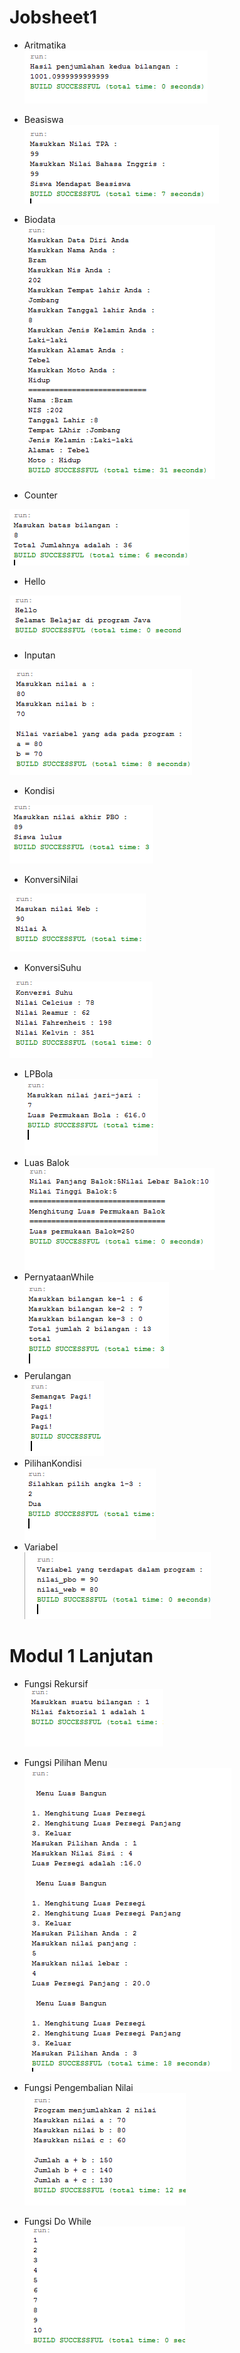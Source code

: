 # Jobsheet1
* Aritmatika <br>
![alt text](https://github.com/DannyBramantyo9/Jobsheet1/blob/master/Hasil%20JS1/Aritmatika.png)

* Beasiswa <br>
![alt text](https://github.com/DannyBramantyo9/Jobsheet1/blob/master/Hasil%20JS1/Beasiswa.png)

* Biodata <br>
![alt text](https://github.com/DannyBramantyo9/Jobsheet1/blob/master/Hasil%20JS1/Biodata.png)
* Counter <br>

![alt text](https://github.com/DannyBramantyo9/Jobsheet1/blob/master/Hasil%20JS1/Counter.png)
* Hello <br>

![alt text](https://github.com/DannyBramantyo9/Jobsheet1/blob/master/Hasil%20JS1/HelloTelkom.png)
* Inputan <br>

![alt text](https://github.com/DannyBramantyo9/Jobsheet1/blob/master/Hasil%20JS1/Inputan.png)
* Kondisi <br>

![alt text](https://github.com/DannyBramantyo9/Jobsheet1/blob/master/Hasil%20JS1/Kondisi.png)
* KonversiNilai <br>

![alt text](https://github.com/DannyBramantyo9/Jobsheet1/blob/master/Hasil%20JS1/KonversiNilai.png)
* KonversiSuhu <br>

![alt text](https://github.com/DannyBramantyo9/Jobsheet1/blob/master/Hasil%20JS1/KonversiSuhu.png)
* LPBola <br>
![alt text](https://github.com/DannyBramantyo9/Jobsheet1/blob/master/Hasil%20JS1/LPBola.png)
* Luas Balok <br>
![alt text](https://github.com/DannyBramantyo9/Jobsheet1/blob/master/Hasil%20JS1/LuasBalok.png)
* PernyataanWhile <br>
![alt text](https://github.com/DannyBramantyo9/Jobsheet1/blob/master/Hasil%20JS1/PernyataanWhile.png)
* Perulangan <br>
![alt text](https://github.com/DannyBramantyo9/Jobsheet1/blob/master/Hasil%20JS1/Perulangan.png)
* PilihanKondisi <br>
![alt text](https://github.com/DannyBramantyo9/Jobsheet1/blob/master/Hasil%20JS1/PilihanKondisi.png)
* Variabel <br>
![alt text](https://github.com/DannyBramantyo9/Jobsheet1/blob/master/Hasil%20JS1/Variabel.png)

# Modul 1 Lanjutan

* Fungsi Rekursif <br>
![alt text](https://github.com/DannyBramantyo9/Jobsheet1/blob/master/HasilMod1Lanjutan/3.png)

* Fungsi Pilihan Menu <br>
![alt text](https://github.com/DannyBramantyo9/Jobsheet1/blob/master/HasilMod1Lanjutan/1.png)

* Fungsi Pengembalian Nilai <br>
![alt text](https://github.com/DannyBramantyo9/Jobsheet1/blob/master/HasilMod1Lanjutan/2.png)

* Fungsi Do While <br>
![alt text](https://github.com/DannyBramantyo9/Jobsheet1/blob/master/HasilMod1Lanjutan/4.png)


